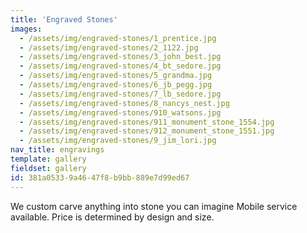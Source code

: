 ```yaml
---
title: 'Engraved Stones'
images:
  - /assets/img/engraved-stones/1_prentice.jpg
  - /assets/img/engraved-stones/2_1122.jpg
  - /assets/img/engraved-stones/3_john_best.jpg
  - /assets/img/engraved-stones/4_bt_sedore.jpg
  - /assets/img/engraved-stones/5_grandma.jpg
  - /assets/img/engraved-stones/6_jb_pegg.jpg
  - /assets/img/engraved-stones/7_lb_sedore.jpg
  - /assets/img/engraved-stones/8_nancys_nest.jpg
  - /assets/img/engraved-stones/910_watsons.jpg
  - /assets/img/engraved-stones/911_monument_stone_1554.jpg
  - /assets/img/engraved-stones/912_monument_stone_1551.jpg
  - /assets/img/engraved-stones/9_jim_lori.jpg
nav_title: engravings
template: gallery
fieldset: gallery
id: 381a0533-9a46-47f8-b9bb-889e7d99ed67
---
```

We custom carve anything into stone you can imagine
Mobile service available. Price is determined by design and size.
